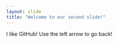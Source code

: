 ```yaml
---
layout: slide
title: "Welcome to our second slide!"
---
```

I like GitHub!
Use the left arrow to go back!
